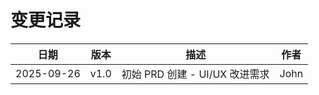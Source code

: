 # 变更记录

| 日期 | 版本 | 描述 | 作者 |
|------|------|------|------|
| 2025-09-26 | v1.0 | 初始 PRD 创建 - UI/UX 改进需求 | John |